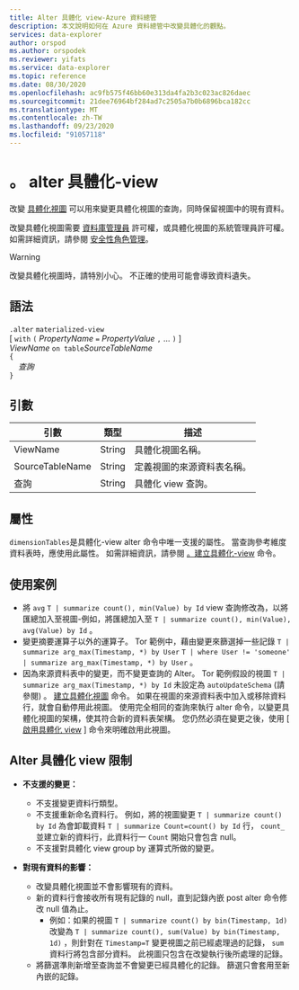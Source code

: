 ```yaml
---
title: Alter 具體化 view-Azure 資料總管
description: 本文說明如何在 Azure 資料總管中改變具體化的觀點。
services: data-explorer
author: orspod
ms.author: orspodek
ms.reviewer: yifats
ms.service: data-explorer
ms.topic: reference
ms.date: 08/30/2020
ms.openlocfilehash: ac9fb575f46bb60e313da4fa2b3c023ac826daec
ms.sourcegitcommit: 21dee76964bf284ad7c2505a7b0b6896bca182cc
ms.translationtype: MT
ms.contentlocale: zh-TW
ms.lasthandoff: 09/23/2020
ms.locfileid: "91057118"
---
```

# <a name="alter-materialized-view"></a>。 alter 具體化-view

改變 [具體化視圖](materialized-view-overview.md) 可以用來變更具體化視圖的查詢，同時保留視圖中的現有資料。

改變具體化視圖需要 [資料庫管理員](../access-control/role-based-authorization.md) 許可權，或具體化視圖的系統管理員許可權。 如需詳細資訊，請參閱 [安全性角色管理](../security-roles.md)。

> [!WARNING]
> 改變具體化視圖時，請特別小心。 不正確的使用可能會導致資料遺失。

## <a name="syntax"></a>語法

`.alter` `materialized-view`  
[ `with` `(` *PropertyName* `=` *PropertyValue* `,` ... `)` ]  
*ViewName* `on table`*SourceTableName*  
`{`  
    &nbsp;&nbsp;&nbsp;&nbsp;*查詢*  
`}`

## <a name="arguments"></a>引數

|引數|類型|描述
|----------------|-------|---|
|ViewName|String|具體化視圖名稱。|
|SourceTableName|String|定義視圖的來源資料表名稱。|
|查詢|String|具體化 view 查詢。|

## <a name="properties"></a>屬性

`dimensionTables`是具體化-view alter 命令中唯一支援的屬性。 當查詢參考維度資料表時，應使用此屬性。 如需詳細資訊，請參閱 [。建立具體化-view](materialized-view-create.md) 命令。

## <a name="use-cases"></a>使用案例

* 將 `avg` `T | summarize count(), min(Value) by Id` view 查詢修改為，以將匯總加入至視圖-例如，將匯總加入至 `T | summarize count(), min(Value), avg(Value) by Id` 。
* 變更摘要運算子以外的運算子。 Tor 範例中，藉由變更來篩選掉一些記錄  `T | summarize arg_max(Timestamp, *) by User` `T | where User != 'someone' | summarize arg_max(Timestamp, *) by User` 。
* 因為來源資料表中的變更，而不變更查詢的 Alter。 Tor 範例假設的視圖 `T | summarize arg_max(Timestamp, *) by Id` 未設定為 `autoUpdateSchema` (請參閱) 。 [建立具體化視圖](materialized-view-create.md) 命令。 如果在視圖的來源資料表中加入或移除資料行，就會自動停用此視圖。 使用完全相同的查詢來執行 alter 命令，以變更具體化視圖的架構，使其符合新的資料表架構。 您仍然必須在變更之後，使用 [ [啟用具體化 view](materialized-view-enable-disable.md) ] 命令來明確啟用此視圖。

## <a name="alter-materialized-view-limitations"></a>Alter 具體化 view 限制

* **不支援的變更：**
    * 不支援變更資料行類型。
    * 不支援重新命名資料行。 例如，將的視圖變更 `T | summarize count() by Id` 為會卸載資料 `T | summarize Count=count() by Id` 行， `count_` 並建立新的資料行，此資料行一 `Count` 開始只會包含 null。
    * 不支援對具體化 view group by 運算式所做的變更。

* **對現有資料的影響：**
    * 改變具體化視圖並不會影響現有的資料。
    * 新的資料行會接收所有現有記錄的 null，直到記錄內嵌 post alter 命令修改 null 值為止。
        * 例如：如果的視圖 `T | summarize count() by bin(Timestamp, 1d)` 改變為 `T | summarize count(), sum(Value) by bin(Timestamp, 1d)` ，則針對在 `Timestamp=T` 變更視圖之前已經處理過的記錄， `sum` 資料行將包含部分資料。 此視圖只包含在改變執行後所處理的記錄。
    * 將篩選準則新增至查詢並不會變更已經具體化的記錄。 篩選只會套用至新內嵌的記錄。
